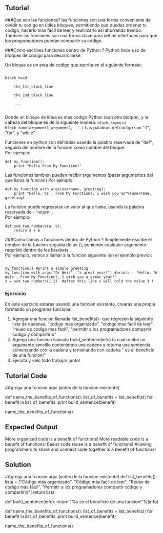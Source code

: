 Tutorial
--------

###Que son las funciones?
las funciones son una forma conveniente de dividir tu codigo en útiles bloques, permitiendo que puedas ordenar tu codigo, hacerlo mas fácil de leer y reutilizarlo así ahorrando tiempo. <br />
Tambien las funciones son una forma clave para definir interfaces para que los programadores puedan compartir su código.

###Como escribes funciones dentro de Python ?
Python hace uso de bloques de codigo para desarrollarse.

Un bloque es un area de codigo que escrita en el siguiente formato:
<pre><code>
block_head: <br>
    the_1st_block_line <br>
    the_2nd_block_line <br>
    ... <br>
</code></pre>
Donde un bloque de linea es mas codigo Python (aun otro bloque),
y la cabeza del bloque es de la sigueinte manera:
<code>block_keyword block_name(argument1,argument2, ...)</code>
Las palabras del codigo son "if", "for", y "while". 

Funciones en python son definidas usando la palabra reservada de "def", seguida del nombre de la funcion como nombre del bloque.<br>
Por ejemplo:
<pre><code>def my_function():
    print "Hello From My Function!"
</code></pre>

Las funciones tambien pueden recibir argumentos (pasar argumentos del que llama la funcion)
Por ejemplo:
<pre><code>def my_function_with_args(username, greeting):
    print "Hello, %s , From My Function!, I wish you %s"%(username, greeting) 
</code></pre>

La funcion puede regresarse un valor al que llama, usando la palabra reservada de - 'return' .<br>
Por ejemplo:
<pre><code>def sum_two_numbers(a, b):
    return a + b 
</code></pre>

###Como llamas a funciones dentro de Python ?
Simplemente escribe el nombre de la funcion seguida de un (), poniendo cualquier argumento requrido dentro de los brackets..<br>
Por ejemplo, vamos a llamar a la funcion siguiente (en el ejemplo previo):
<pre><code>
my_function() #print a simple greeting 
my_function_with_args("Or Weis", "a great year!") #prints - "Hello, Or Weis , From My Function!, I wish you a great year!"
x = sum_two_numbers(1,2)  #after this line x will hold the value 3 !
</code></pre>


### Ejercicio

En este ejercicio estaras usando una funcion existente, crearas una propia formando un programa funcional.

1. Agregar una funcion llamada list_benefits()- que regresen la siguiente lista de cadenas, "codigo mas organizado", "codigo mas facil de leer", "reuso de codigo mas facil", "permitir a los programadores compartir codigo y compartirlo"
2. Agrega una funcion llamada build_sentence(info) la cual recibe un argumento sencillo conteniendo una cadena y retorna una sentencia comenzando con la cadena y terminando con cadena " es el beneficio de una funcion!"
3. Ejecuta y velo todo trabajar junto!

Tutorial Code
-------------

#Agrega una funcion aqui (antes de la funcion existente)

def name_the_benefits_of_functions():
    list_of_benefits = list_benefits()
    for benefit in list_of_benefits:
        print build_sentence(benefit)

name_the_benefits_of_functions()


Expected Output
---------------

More organized code is a benefit of functions!
More readable code is a benefit of functions!
Easier code reuse is a benefit of functions!
Allowing programmers to share and connect code together is a benefit of functions!

Solution
--------
#Agrega una funcion aqui (antes de la funcion existente)
def list_benefits():
    lista = ["Código más organizado", "Código más facil de leer", "Reuso de código más fácil", "Permitir a los programadores compartir código y compartirlo"]
    return lista    

def build_sentence(info):
    return "%s es el beneficio de una funcion!"%(info)

def name_the_benefits_of_functions():
    list_of_benefits = list_benefits()
    for benefit in list_of_benefits:
        print build_sentence(benefit)

name_the_benefits_of_functions()
